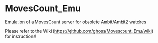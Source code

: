 # MovesCount_Emu
Emulation of a MovesCount server for obsolete Ambit/Ambit2 watches

Please refer to the Wiki (https://github.com/ghoss/Movescount_Emu/wiki) for instructions!
